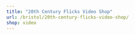 ```yaml
---
title: "20th Century Flicks Video Shop"
url: /bristol/20th-century-flicks-video-shop/
shop: video
---
```

